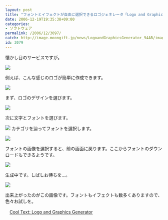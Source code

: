 ```yaml
---
layout: post
title: "フォントとイフェクトが自由に選択できるロゴジェネレータ「Logo and Graphics Generator」"
date: 2006-12-19T19:35:38+09:00
categories:
- ソフトウェア
permalink: /2006/12/3097/
catch: http://image.moongift.jp/news/LogoandGraphicsGenerator_94AB/image0_thumb5.png
id: 3079
---
```

懐かし目のサービスですが。

 

[![](http://image.moongift.jp/news/LogoandGraphicsGenerator_94AB/image0_thumb1.png)](http://image.moongift.jp/news/LogoandGraphicsGenerator_94AB/image03.png)

 

例えば、こんな感じのロゴが簡単に作成できます。

 

[![](http://image.moongift.jp/news/LogoandGraphicsGenerator_94AB/image0_thumb2.png)](http://image.moongift.jp/news/LogoandGraphicsGenerator_94AB/image06.png)

 

まず、ロゴのデザインを選びます。

 

[![](http://image.moongift.jp/news/LogoandGraphicsGenerator_94AB/image0_thumb3.png)](http://image.moongift.jp/news/LogoandGraphicsGenerator_94AB/image09.png)

 

次に文字とフォントを選びます。

 

[![](http://image.moongift.jp/news/LogoandGraphicsGenerator_94AB/image0_thumb5.png)](http://image.moongift.jp/news/LogoandGraphicsGenerator_94AB/image015.png) カテゴリを辿ってフォントを選択します。

 

[![](http://image.moongift.jp/news/LogoandGraphicsGenerator_94AB/image0_thumb7.png)](http://image.moongift.jp/news/LogoandGraphicsGenerator_94AB/image019.png)

 

フォントの画像を選択すると、前の画面に戻ります。ここからフォントのダウンロードもできるようです。

 

[![](http://image.moongift.jp/news/LogoandGraphicsGenerator_94AB/image0_thumb8.png)](http://image.moongift.jp/news/LogoandGraphicsGenerator_94AB/image022.png)

 

生成中です。しばしお待ちを…。

 

[![](http://image.moongift.jp/news/LogoandGraphicsGenerator_94AB/image0_thumb12.png)](http://image.moongift.jp/news/LogoandGraphicsGenerator_94AB/image028.png)

 

出来上がったのがこの画像です。フォントもイフェクトも数多くありますので、色々お試しを。

 

　[Cool Text: Logo and Graphics Generator](http://cooltext.com/)

